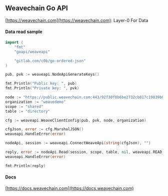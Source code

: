 ## Weavechain Go API

[https://weavechain.com](https://weavechain.com): Layer-0 For Data

#### Data read sample

```Go
import (
	"fmt"
	"goapi/weaveapi"

	"gitlab.com/c0b/go-ordered-json"
)

pub, pvk := weaveapi.NodeApiGenerateKeys()

fmt.Println("Public key: ", pub)
fmt.Println("Private key: ", pvk)

node := "https://public.weavechain.com:443/92f30f0b6be2732cb817c19839b0940c"
organization := "weavedemo"
scope := "shared"
table := "directory"

cfg := weaveapi.WeaveClientConfig(pub, pvk, node, organization)

cfgJson, error := cfg.MarshalJSON()
weaveapi.HandleError(error)

nodeApi, session := weaveapi.ConnectWeaveApi(string(cfgJson), "")

reply, error := nodeApi.Read(session, scope, table, nil, weaveapi.READ_DEFAULT_NO_CHAIN()).Await()
weaveapi.HandleError(error)

fmt.Println(reply)
```

#### Docs

[https://docs.weavechain.com](https://docs.weavechain.com)